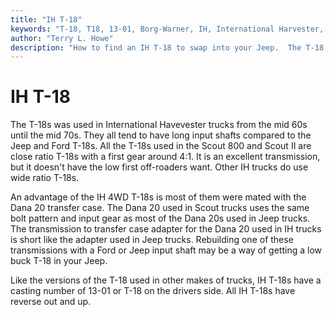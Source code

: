 ```yaml
---
title: "IH T-18"
keywords: "T-18, T18, 13-01, Borg-Warner, IH, International Harvester, Scout, transmission, granny"
author: "Terry L. Howe"
description: "How to find an IH T-18 to swap into your Jeep.  The T-18 is a heavy duty, granny low, four speed manul transmission."
---
```

# IH T-18

The T-18s was used in International Havevester trucks from the mid 60s until the mid 70s. They all tend to have long input shafts compared to the Jeep and Ford T-18s. All the T-18s used in the Scout 800 and Scout II are close ratio T-18s with a first gear around 4:1. It is an excellent transmission, but it doesn't have the low first off-roaders want. Other IH trucks do use wide ratio T-18s.

An advantage of the IH 4WD T-18s is most of them were mated with the Dana 20 transfer case. The Dana 20 used in Scout trucks uses the same bolt pattern and input gear as most of the Dana 20s used in Jeep trucks. The transmission to transfer case adapter for the Dana 20 used in IH trucks is short like the adapter used in Jeep trucks. Rebuilding one of these transmissions with a Ford or Jeep input shaft may be a way of getting a low buck T-18 in your Jeep.

Like the versions of the T-18 used in other makes of trucks, IH T-18s have a casting number of 13-01 or T-18 on the drivers side. All IH T-18s have reverse out and up.